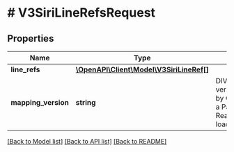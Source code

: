 # # V3SiriLineRefsRequest

## Properties

Name | Type | Description | Notes
------------ | ------------- | ------------- | -------------
**line_refs** | [**\OpenAPI\Client\Model\V3SiriLineRef[]**](V3SiriLineRef.md) |  | [optional]
**mapping_version** | **string** | DIVA mapping version generated by Chronos during a Parser or RealtimeBusConfig load |

[[Back to Model list]](../../README.md#models) [[Back to API list]](../../README.md#endpoints) [[Back to README]](../../README.md)
